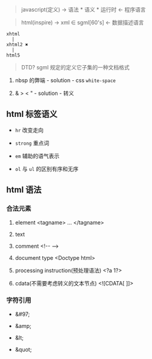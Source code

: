 > javascript(定义) -> 语法 \* 语义 \* 运行时 <- 程序语言

> html(inspire) -> xml ∈ sgml[60's] <- 数据描述语言

```
xhtml
  |
xhtml2 ✖
  |
html5
```

> DTD? sgml 规定的定义它子集的一种文档格式

1. nbsp 的弊端 - solution - css `white-space`

1. & > < " - solution - 转义

## html 标签语义

- `hr` 改变走向

- `strong` 重点词

- `em` 辅助的语气表示

- `ol` 与 `ul` 的区别有序和无序

## html 语法

### 合法元素

1. element &lt;tagname> ... &lt;/tagname>

1. text

1. comment &lt;!-- -->

1. document type &lt;Doctype html>

1. processing instruction(预处理语法) &lt;?a 1?>

1. cdata(不需要考虑转义的文本节点) &lt;![CDATA[ ]]>

### 字符引用

- \&#97;

- \&amp;

- \&lt;

- \&quot;
